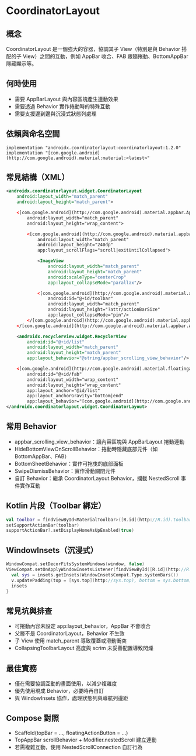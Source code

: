 # CoordinatorLayout

## 概念

CoordinatorLayout 是一個強大的容器，協調其子 View（特別是與 Behavior 搭配的子 View）之間的互動，例如 AppBar 收合、FAB 跟隨捲動、BottomAppBar 隱藏顯示等。

## 何時使用

- 需要 AppBarLayout 與內容區塊產生連動效果
- 需要透過 Behavior 實作捲動時的特殊互動
- 需要支援邊到邊與沉浸式狀態列處理

## 依賴與命名空間

```
implementation "androidx.coordinatorlayout:coordinatorlayout:1.2.0"
implementation "[com.google.android](http://com.google.android).material:material:<latest>"
```

## 常見結構（XML）

```xml
<androidx.coordinatorlayout.widget.CoordinatorLayout
    android:layout_width="match_parent"
    android:layout_height="match_parent">

    <[com.google.android](http://com.google.android).material.appbar.AppBarLayout
        android:layout_width="match_parent"
        android:layout_height="wrap_content">

        <[com.google.android](http://com.google.android).material.appbar.CollapsingToolbarLayout
            android:layout_width="match_parent"
            android:layout_height="240dp"
            app:layout_scrollFlags="scroll|exitUntilCollapsed">

            <ImageView
                android:layout_width="match_parent"
                android:layout_height="match_parent"
                android:scaleType="centerCrop"
                app:layout_collapseMode="parallax"/>

            <[com.google.android](http://com.google.android).material.appbar.MaterialToolbar
                android:id="@+id/toolbar"
                android:layout_width="match_parent"
                android:layout_height="?attr/actionBarSize"
                app:layout_collapseMode="pin"/>
        </[com.google.android](http://com.google.android).material.appbar.CollapsingToolbarLayout>
    </[com.google.android](http://com.google.android).material.appbar.AppBarLayout>

    <androidx.recyclerview.widget.RecyclerView
        android:id="@+id/list"
        android:layout_width="match_parent"
        android:layout_height="match_parent"
        app:layout_behavior="@string/appbar_scrolling_view_behavior"/>

    <[com.google.android](http://com.google.android).material.floatingactionbutton.FloatingActionButton
        android:id="@+id/fab"
        android:layout_width="wrap_content"
        android:layout_height="wrap_content"
        app:layout_anchor="@id/list"
        app:layout_anchorGravity="bottom|end"
        app:layout_behavior="[com.google.android](http://com.google.android).material.behavior.HideBottomViewOnScrollBehavior"/>
</androidx.coordinatorlayout.widget.CoordinatorLayout>
```

## 常用 Behavior

- appbar_scrolling_view_behavior：讓內容區塊與 AppBarLayout 捲動連動
- HideBottomViewOnScrollBehavior：捲動時隱藏底部元件（如 BottomAppBar、FAB）
- BottomSheetBehavior：實作可拖曳的底部面板
- SwipeDismissBehavior：實作滑動關閉元件
- 自訂 Behavior：繼承 CoordinatorLayout.Behavior<T>，攔截 NestedScroll 事件實作互動

## Kotlin 片段（Toolbar 綁定）

```kotlin
val toolbar = findViewById<MaterialToolbar>([R.id](http://R.id).toolbar)
setSupportActionBar(toolbar)
supportActionBar?.setDisplayHomeAsUpEnabled(true)
```

## WindowInsets（沉浸式）

```kotlin
WindowCompat.setDecorFitsSystemWindows(window, false)
ViewCompat.setOnApplyWindowInsetsListener(findViewById([R.id](http://R.id).root)) { v, insets ->
  val sys = insets.getInsets(WindowInsetsCompat.Type.systemBars())
  v.updatePadding(top = [sys.top](http://sys.top), bottom = sys.bottom)
  insets
}
```

## 常見坑與排查

- 可捲動內容未設定 app:layout_behavior，AppBar 不會收合
- 父層不是 CoordinatorLayout，Behavior 不生效
- 子 View 使用 match_parent 導致覆蓋或滑動衝突
- CollapsingToolbarLayout 高度與 scrim 未妥善配置導致閃爍

## 最佳實務

- 僅在需要協調互動的畫面使用，以減少複雜度
- 優先使用現成 Behavior，必要時再自訂
- 與 WindowInsets 協作，處理狀態列與導航列邊距

## Compose 對照

- Scaffold(topBar = ..., floatingActionButton = ...)
- TopAppBar scrollBehavior + Modifier.nestedScroll 建立連動
- 若需複雜互動，使用 NestedScrollConnection 自訂行為